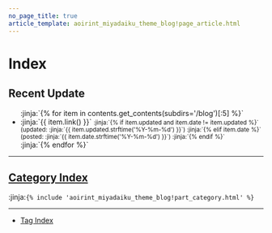```yaml
---
no_page_title: true
article_template: aoirint_miyadaiku_theme_blog!page_article.html
---
```

# Index

## Recent Update
<ul>
:jinja:`{% for item in contents.get_contents(subdirs='/blog')[:5] %}`
  <li>
    :jinja:`{{ item.link() }}`
    <small>
      :jinja:`{% if item.updated and item.date != item.updated %}`
        (updated: :jinja:`{{ item.updated.strftime('%Y-%m-%d') }}`)
      :jinja:`{% elif item.date %}`
        (posted: :jinja:`{{ item.date.strftime('%Y-%m-%d') }}`)
      :jinja:`{% endif %}`
    </small>
  </li>
:jinja:`{% endfor %}`
</ul>

---

## [Category Index](category/)

:jinja:`{% include 'aoirint_miyadaiku_theme_blog!part_category.html' %}`

---

- [Tag Index](tags/)
